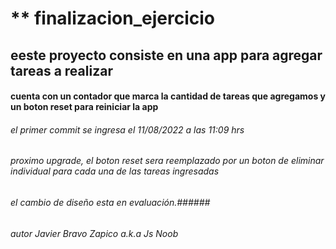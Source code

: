# ** finalizacion_ejercicio

## eeste proyecto consiste en una app para agregar tareas a realizar
#### cuenta con un contador que  marca la cantidad de tareas que agregamos y un boton reset para reiniciar la app

###### el primer commit se ingresa el 11/08/2022 a las 11:09 hrs

###### proximo upgrade, el boton reset sera reemplazado por un boton de eliminar individual para cada una de las tareas ingresadas
###### el cambio de diseño esta en evaluación.######

###### autor Javier Bravo Zapico a.k.a Js Noob

